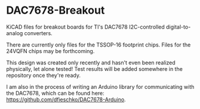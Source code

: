 # DAC7678-Breakout
KiCAD files for breakout boards for TI's DAC7678 I2C-controlled digital-to-analog converters.

There are currently only files for the TSSOP-16 footprint chips. Files for the 24VQFN chips may be forthcoming.

This design was created only recently and hasn't even been realized physically, let alone tested! Test results will be added somewhere in the repository once they're ready.

I am also in the process of writing an Arduino library for communicating with the DAC7678, which can be found here: https://github.com/dfieschko/DAC7678-Arduino.
